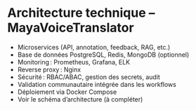 # Architecture technique – MayaVoiceTranslator

- Microservices (API, annotation, feedback, RAG, etc.)
- Base de données PostgreSQL, Redis, MongoDB (optionnel)
- Monitoring : Prometheus, Grafana, ELK
- Reverse proxy : Nginx
- Sécurité : RBAC/ABAC, gestion des secrets, audit
- Validation communautaire intégrée dans les workflows
- Déploiement via Docker Compose
- Voir le schéma d’architecture (à compléter)

